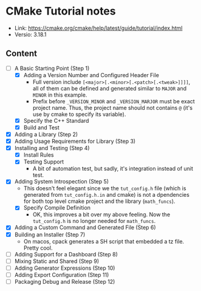 # CMake Tutorial notes

- Link: https://cmake.org/cmake/help/latest/guide/tutorial/index.html
- Versio: 3.18.1

## Content

- [ ] A Basic Starting Point (Step 1)
  - [x] Adding a Version Number and Configured Header File
    - Full version include `[<major>[.<minor>[.<patch>[.<tweak>]]]]`, all of
      them can be defined and generated similar to `MAJOR` and `MINOR` in this
      example.
    - Prefix before `_VERSION_MINOR` and `_VERSION_MARJOR` must be exact
      project name. Thus, the project name should not contains `@` (it's use by
      cmake to specify its variable).
  - [x] Specify the C++ Standard
  - [x] Build and Test
- [x] Adding a Library (Step 2)
- [x] Adding Usage Requirements for Library (Step 3)
- [x] Installing and Testing (Step 4)
  - [x] Install Rules
  - [x] Testing Support
    - A bit of automation test, but sadly, it's integration instead of unit
      test.
- [x] Adding System Introspection (Step 5)
  - This doesn't feel elegant since we the `tut_config.h` file (which is
    generated from `tut_config.h.in` and cmake) is not a dpendencies for both
    top level cmake project and the library (`math_funcs`).
  - [x] Specify Compile Definition
    - OK, this improves a bit over my above feeling. Now the `tut_config.h` is
      no longer needed for `math_funcs`.
- [x] Adding a Custom Command and Generated File (Step 6)
- [x] Building an Installer (Step 7)
  - On macos, cpack generates a SH script that embedded a tz file. Pretty cool.
- [ ] Adding Support for a Dashboard (Step 8)
- [ ] Mixing Static and Shared (Step 9)
- [ ] Adding Generator Expressions (Step 10)
- [ ] Adding Export Configuration (Step 11)
- [ ] Packaging Debug and Release (Step 12)
